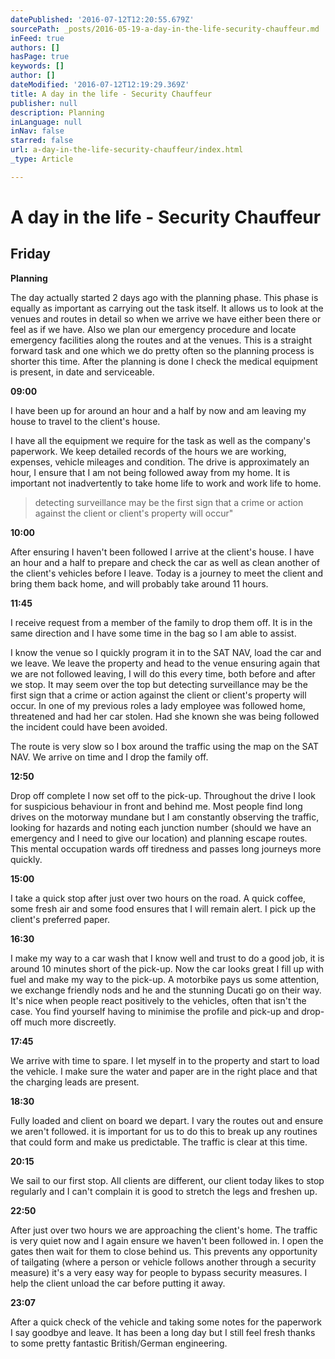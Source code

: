 ```yaml
---
datePublished: '2016-07-12T12:20:55.679Z'
sourcePath: _posts/2016-05-19-a-day-in-the-life-security-chauffeur.md
inFeed: true
authors: []
hasPage: true
keywords: []
author: []
dateModified: '2016-07-12T12:19:29.369Z'
title: A day in the life - Security Chauffeur
publisher: null
description: Planning
inLanguage: null
inNav: false
starred: false
url: a-day-in-the-life-security-chauffeur/index.html
_type: Article

---
```

# A day in the life - Security Chauffeur

## Friday

**Planning**

The day actually started 2 days ago with the planning phase. This phase is equally as important as carrying out the task itself. It allows us to look at the venues and routes in detail so when we arrive we have either been there or feel as if we have. Also we plan our emergency procedure and locate emergency facilities along the routes and at the venues. This is a straight forward task and one which we do pretty often so the planning process is shorter this time. After the planning is done I check the medical equipment is present, in date and serviceable.

**09:00**

I have been up for around an hour and a half by now and am leaving my house to travel to the client's house.

I have all the equipment we require for the task as well as the company's paperwork. We keep detailed records of the hours we are working, expenses, vehicle mileages and condition. The drive is approximately an hour, I ensure that I am not being followed away from my home. It is important not inadvertently to take home life to work and work life to home.

> detecting surveillance may be the first sign that a crime or action against the client or client's property will occur"

**10:00**

After ensuring I haven't been followed I arrive at the client's house. I have an hour and a half to prepare and check the car as well as clean another of the client's vehicles before I leave. Today is a journey to meet the client and bring them back home, and will probably take around 11 hours.

**11:45**

I receive request from a member of the family to drop them off. It is in the same direction and I have some time in the bag so I am able to assist.

I know the venue so I quickly program it in to the SAT NAV, load the car and we leave. We leave the property and head to the venue ensuring again that we are not followed leaving, I will do this every time, both before and after we stop. It may seem over the top but detecting surveillance may be the first sign that a crime or action against the client or client's property will occur. In one of my previous roles a lady employee was followed home, threatened and had her car stolen. Had she known she was being followed the incident could have been avoided.

The route is very slow so I box around the traffic using the map on the SAT NAV. We arrive on time and I drop the family off.

**12:50**

Drop off complete I now set off to the pick-up. Throughout the drive I look for suspicious behaviour in front and behind me. Most people find long drives on the motorway mundane but I am constantly observing the traffic, looking for hazards and noting each junction number (should we have an emergency and I need to give our location) and planning escape routes. This mental occupation wards off tiredness and passes long journeys more quickly.

**15:00**

I take a quick stop after just over two hours on the road. A quick coffee, some fresh air and some food ensures that I will remain alert. I pick up the client's preferred paper.

**16:30**

I make my way to a car wash that I know well and trust to do a good job, it is around 10 minutes short of the pick-up. Now the car looks great I fill up with fuel and make my way to the pick-up. A motorbike pays us some attention, we exchange friendly nods and he and the stunning Ducati go on their way. It's nice when people react positively to the vehicles, often that isn't the case. You find yourself having to minimise the profile and pick-up and drop-off much more discreetly.

**17:45**

We arrive with time to spare. I let myself in to the property and start to load the vehicle. I make sure the water and paper are in the right place and that the charging leads are present.

**18:30**

Fully loaded and client on board we depart. I vary the routes out and ensure we aren't followed. it is important for us to do this to break up any routines that could form and make us predictable. The traffic is clear at this time.

**20:15**

We sail to our first stop. All clients are different, our client today likes to stop regularly and I can't complain it is good to stretch the legs and freshen up.

**22:50**

After just over two hours we are approaching the client's home. The traffic is very quiet now and I again ensure we haven't been followed in. I open the gates then wait for them to close behind us. This prevents any opportunity of tailgating (where a person or vehicle follows another through a security measure) it's a very easy way for people to bypass security measures. I help the client unload the car before putting it away.

**23:07**

After a quick check of the vehicle and taking some notes for the paperwork I say goodbye and leave. It has been a long day but I still feel fresh thanks to some pretty fantastic British/German engineering.